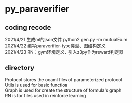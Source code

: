 # py_paraverifier


coding recode
---
2021/4/21 生成ml的json文件
python2 gen.py -m mutualEx.m <br>
2021/4/22 编写paraverifier-type类型、图结构定义<br>
2021/4/23 RN：gym环境定义、引入z3py作为reward判定器<br>

directory
---
Protocol stores the ocaml files of parameterized protocol<br>
Utils is used for basic function<br>
Graph is used for create the structure of formula's graph<br>
RN is for files used in reinforce learning <br>


